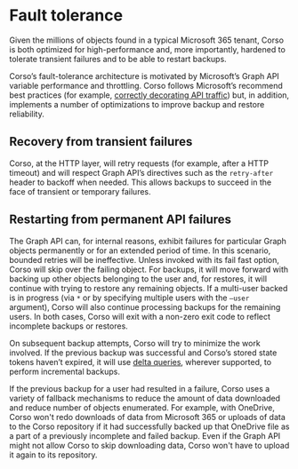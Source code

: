 # Fault tolerance

Given the millions of objects found in a typical Microsoft 365 tenant,
Corso is both optimized for high-performance and, more importantly,
hardened to tolerate transient failures and to be able to restart
backups.

Corso’s fault-tolerance architecture is motivated by Microsoft’s Graph
API variable performance and throttling. Corso follows Microsoft’s
recommend best practices (for example, [correctly decorating API
traffic](https://learn.microsoft.com/en-us/sharepoint/dev/general-development/how-to-avoid-getting-throttled-or-blocked-in-sharepoint-online#how-to-decorate-your-http-traffic))
but, in addition, implements a number of optimizations to improve
backup and restore reliability.

## Recovery from transient failures

Corso, at the HTTP layer, will retry requests (for example, after a
HTTP timeout) and will respect Graph API’s directives such as the
`retry-after` header to backoff when needed. This allows backups to
succeed in the face of transient or temporary failures.

## Restarting from permanent API failures

The Graph API can, for internal reasons, exhibit failures for particular Graph
objects permanently or for an extended period of time. In this
scenario, bounded retries will be ineffective. Unless invoked with its
fail fast option, Corso will skip over the failing object. For
backups, it will move forward with backing up other objects belonging
to the user and, for restores, it will continue with trying to restore
any remaining objects. If a multi-user backed is in progress (via `*`
or by specifying multiple users with the `—user` argument), Corso will
also continue processing backups for the remaining users. In both
cases, Corso will exit with a non-zero exit code to reflect incomplete
backups or restores.

On subsequent backup attempts, Corso will try to
minimize the work involved. If the previous backup was successful and
Corso’s stored state tokens haven’t expired, it will use [delta
queries](https://learn.microsoft.com/en-us/graph/delta-query-overview),
wherever supported, to perform incremental backups.

If the previous backup for a user had resulted in a failure, Corso
uses a variety of fallback mechanisms to reduce the amount of data
downloaded and reduce number of objects enumerated. For example, with
OneDrive, Corso won't redo downloads of data from Microsoft 365 or
uploads of data to the Corso repository if it had successfully backed
up that OneDrive file as a part of a previously incomplete and failed
backup. Even if the Graph API might not allow Corso to skip
downloading data, Corso won't have to upload it again to its
repository.
